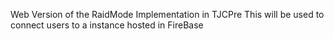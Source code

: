 Web Version of the RaidMode Implementation in TJCPre This will be used to connect users to a instance hosted in FireBase
